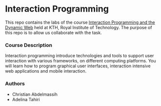 # Interaction Programming

This repo contains the labs of the course [Interaction Programming and the Dynamic Web](https://www.kth.se/social/course/DH2642/) held at KTH, Royal Institute of Technology. The purpose of this repo is to allow us collaborate with the task.

### Course Description

Interaction programming introduce technologies and tools to support user interaction with various frameworks, on different computing platforms. You will learn how to program graphical user interfaces, interaction intensive web applications and mobile interaction.

### Authors

- Christian Abdelmassih
- Adelina Tahiri